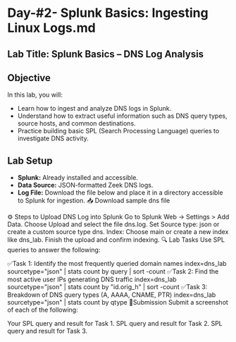 # Day-#2- Splunk Basics: Ingesting Linux Logs.md
## Lab Title: Splunk Basics – DNS Log Analysis
## Objective
In this lab, you will:

- Learn how to ingest and analyze DNS logs in Splunk.
- Understand how to extract useful information such as DNS query types, source hosts, and common destinations.
- Practice building basic SPL (Search Processing Language) queries to investigate DNS activity.

## Lab Setup
- **Splunk:** Already installed and accessible.
- **Data Source:** JSON-formatted Zeek DNS logs.
- **Log File:** Download the file below and place it in a directory accessible to Splunk for ingestion.
📥 Download sample dns file

⚙️ Steps to Upload DNS Log into Splunk
Go to Splunk Web → Settings > Add Data.
Choose Upload and select the file dns.log.
Set Source type: json or create a custom source type dns.
Index: Choose main or create a new index like dns_lab.
Finish the upload and confirm indexing.
🔍 Lab Tasks
Use SPL queries to answer the following:

✅Task 1: Identify the most frequently queried domain names
index=dns_lab sourcetype="json"
| stats count by query
| sort -count
✅Task 2: Find the most active user IPs generating DNS traffic
index=dns_lab sourcetype="json"
| stats count by "id.orig_h"
| sort -count
✅Task 3: Breakdown of DNS query types (A, AAAA, CNAME, PTR)
index=dns_lab sourcetype="json"
| stats count by qtype
📸Submission
Submit a screenshot of each of the following:

Your SPL query and result for Task 1.
SPL query and result for Task 2.
SPL query and result for Task 3.

